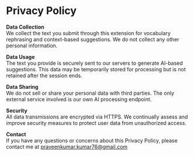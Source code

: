 # Privacy Policy

**Data Collection**  
We collect the text you submit through this extension for vocabulary rephrasing and context-based suggestions. We do not collect any other personal information.

**Data Usage**  
The text you provide is securely sent to our servers to generate AI-based suggestions. This data may be temporarily stored for processing but is not retained after the session ends.

**Data Sharing**  
We do not sell or share your personal data with third parties. The only external service involved is our own AI processing endpoint.

**Security**  
All data transmissions are encrypted via HTTPS. We continually assess and improve security measures to protect user data from unauthorized access.

**Contact**  
If you have any questions or concerns about this Privacy Policy, please contact me at praveenkumar.kumar76@gmail.com